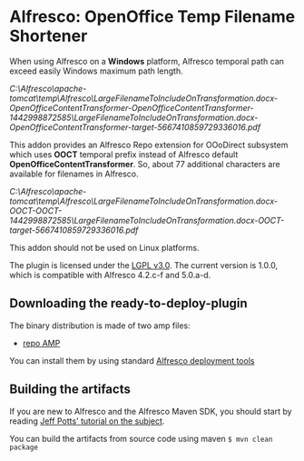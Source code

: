Alfresco: OpenOffice Temp Filename Shortener
============================================
When using Alfresco on a **Windows** platform, Alfresco temporal path can exceed easily Windows maximum path length.

*C:\Alfresco\apache-tomcat\temp\Alfresco\LargeFilenameToIncludeOnTransformation.docx-OpenOfficeContentTransformer-OpenOfficeContentTransformer-1442998872585\LargeFilenameToIncludeOnTransformation.docx-OpenOfficeContentTransformer-target-5667410859729336016.pdf*

This addon provides an Alfresco Repo extension for OOoDirect subsystem which uses **OOCT** temporal prefix instead of Alfresco default **OpenOfficeContentTransformer**. So, about 77 additional characters are available for filenames in Alfresco.

*C:\Alfresco\apache-tomcat\temp\Alfresco\LargeFilenameToIncludeOnTransformation.docx-OOCT-OOCT-1442998872585\LargeFilenameToIncludeOnTransformation.docx-OOCT-target-5667410859729336016.pdf*

This addon should not be used on Linux platforms.

The plugin is licensed under the [LGPL v3.0](http://www.gnu.org/licenses/lgpl-3.0.html). The current version is 1.0.0, which is compatible with Alfresco 4.2.c-f and 5.0.a-d.

Downloading the ready-to-deploy-plugin
--------------------------------------
The binary distribution is made of two amp files:

* [repo AMP](https://github.com/keensoft/alfresco-firma-pdf/releases/download/0.9.0/sign-document-0.9.0.amp)

You can install them by using standard [Alfresco deployment tools](http://docs.alfresco.com/community/tasks/dev-extensions-tutorials-simple-module-install-amp.html)

Building the artifacts
----------------------
If you are new to Alfresco and the Alfresco Maven SDK, you should start by reading [Jeff Potts' tutorial on the subject](http://ecmarchitect.com/alfresco-developer-series-tutorials/maven-sdk/tutorial/tutorial.html).

You can build the artifacts from source code using maven
```$ mvn clean package```
